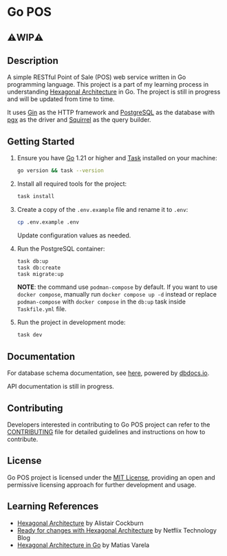 # Go POS

## **⚠️WIP⚠️**

## Description

A simple RESTful Point of Sale (POS) web service written in Go programming language. This project is a part of my learning process in understanding [Hexagonal Architecture](https://alistair.cockburn.us/hexagonal-architecture/) in Go. The project is still in progress and will be updated from time to time.

It uses [Gin](https://gin-gonic.com/) as the HTTP framework and [PostgreSQL](https://www.postgresql.org/) as the database with [pgx](https://github.com/jackc/pgx/) as the driver and [Squirrel](https://github.com/Masterminds/squirrel) as the query builder.

## Getting Started

1. Ensure you have [Go](https://go.dev/dl/) 1.21 or higher and [Task](https://taskfile.dev/installation/) installed on your machine:

    ```bash
    go version && task --version
    ```

2. Install all required tools for the project:

    ```bash
    task install
    ```

3. Create a copy of the `.env.example` file and rename it to `.env`:

    ```bash
    cp .env.example .env
    ```

    Update configuration values as needed.

4. Run the PostgreSQL container:

    ```bash
    task db:up
    task db:create
    task migrate:up
    ```

    **NOTE**: the command use `podman-compose` by default. If you want to use `docker compose`, manually run `docker compose up -d` instead or replace `podman-compose` with `docker compose` in the `db:up` task inside `Taskfile.yml` file.

5. Run the project in development mode:

    ```bash
    task dev
    ```

## Documentation

For database schema documentation, see [here](https://dbdocs.io/bagashiz/Go-POS/), powered by [dbdocs.io](https://dbdocs.io/).

API documentation is still in progress.

## Contributing

Developers interested in contributing to Go POS project can refer to the [CONTRIBUTING](CONTRIBUTING.md) file for detailed guidelines and instructions on how to contribute.

## License

Go POS project is licensed under the [MIT License](LICENSE), providing an open and permissive licensing approach for further development and usage.

## Learning References

- [Hexagonal Architecture](https://alistair.cockburn.us/hexagonal-architecture/) by Alistair Cockburn
- [Ready for changes with Hexagonal Architecture](https://netflixtechblog.com/ready-for-changes-with-hexagonal-architecture-b315ec967749) by Netflix Technology Blog
- [Hexagonal Architecture in Go](https://medium.com/@matiasvarela/hexagonal-architecture-in-go-cfd4e436faa3) by Matias Varela
